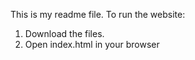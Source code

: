This is my readme file.
To run the website:
1. Download the files.
2. Open index.html in your browser 
